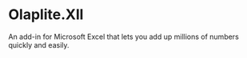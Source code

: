 # Olaplite.Xll
An add-in for Microsoft Excel that lets you add up millions of numbers quickly and easily.
